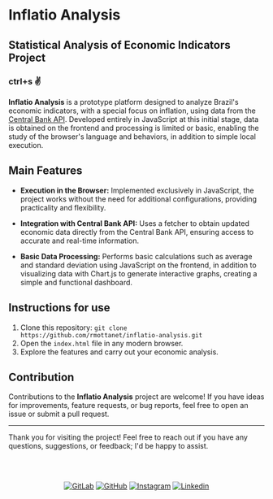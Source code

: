 # Inflatio Analysis
## Statistical Analysis of Economic Indicators Project

### ctrl+s :v:

**Inflatio Analysis** is a prototype platform designed to analyze Brazil's economic indicators, with a special focus on inflation, using data from the [Central Bank API](https://www.bcb.gov.br/). Developed entirely in JavaScript at this initial stage, data is obtained on the frontend and processing is limited or basic, enabling the study of the browser's language and behaviors, in addition to simple local execution.

## Main Features

- **Execution in the Browser:** Implemented exclusively in JavaScript, the project works without the need for additional configurations, providing practicality and flexibility.

- **Integration with Central Bank API:** Uses a fetcher to obtain updated economic data directly from the Central Bank API, ensuring access to accurate and real-time information.

- **Basic Data Processing:** Performs basic calculations such as average and standard deviation using JavaScript on the frontend, in addition to visualizing data with Chart.js to generate interactive graphs, creating a simple and functional dashboard.

## Instructions for use

1. Clone this repository: `git clone https://github.com/rmottanet/inflatio-analysis.git`
2. Open the `index.html` file in any modern browser.
3. Explore the features and carry out your economic analysis.

## Contribution

Contributions to the **Inflatio Analysis** project are welcome! If you have ideas for improvements, feature requests, or bug reports, feel free to open an issue or submit a pull request.

---

Thank you for visiting the project! Feel free to reach out if you have any questions, suggestions, or feedback; I'd be happy to assist.


<br />
<br />
<p align="center">
<a href="https://gitlab.com/rmottanet"><img src="https://img.shields.io/badge/Gitlab--_.svg?style=social&logo=gitlab" alt="GitLab"></a>
<a href="https://github.com/rmottanet"><img src="https://img.shields.io/badge/Github--_.svg?style=social&logo=github" alt="GitHub"></a>
<a href="https://instagram.com/rmottanet/"><img src="https://img.shields.io/badge/Instagram--_.svg?style=social&logo=instagram" alt="Instagram"></a>
<a href="https://www.linkedin.com/in/rmottanet/"><img src="https://img.shields.io/badge/Linkedin--_.svg?style=social&logo=linkedin" alt="Linkedin"></a>
</p>
<br />
